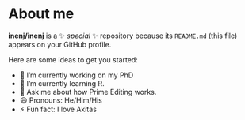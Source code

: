 # About me


**inenj/inenj** is a ✨ _special_ ✨ repository because its `README.md` (this file) appears on your GitHub profile.

Here are some ideas to get you started:

- 🔭 I’m currently working on my PhD
- 🌱 I’m currently learning R.
- 💬 Ask me about how Prime Editing works.
- 😄 Pronouns: He/Him/His
- ⚡ Fun fact: I love Akitas

